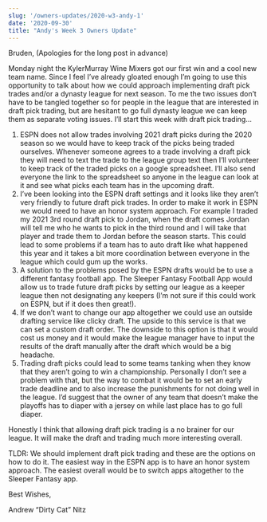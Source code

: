 ```yaml
---
slug: '/owners-updates/2020-w3-andy-1'
date: '2020-09-30'
title: "Andy's Week 3 Owners Update"
---
```


Bruden, (Apologies for the long post in advance)

Monday night the KylerMurray Wine Mixers got our first win and a cool new team name. Since I feel I’ve already gloated enough I’m going to use this opportunity to talk about how we could approach implementing draft pick trades and/or a dynasty league for next season. To me the two issues don’t have to be tangled together so for people in the league that are interested in draft pick trading, but are hesitant to go full dynasty league we can keep them as separate voting issues. I’ll start this week with draft pick trading...

1. ESPN does not allow trades involving 2021 draft picks during the 2020 season so we would have to keep track of the picks being traded ourselves. Whenever someone agrees to a trade involving a draft pick they will need to text the trade to the league group text then I’ll volunteer to keep track of the traded picks on a google spreadsheet. I’ll also send everyone the link to the spreadsheet so anyone in the league can look at it and see what picks each team has in the upcoming draft.
1. I’ve been looking into the ESPN draft settings and it looks like they aren’t very friendly to future draft pick trades. In order to make it work in ESPN we would need to have an honor system approach. For example I traded my 2021 3rd round draft pick to Jordan, when the draft comes Jordan will tell me who he wants to pick in the third round and I will take that player and trade them to Jordan before the season starts. This could lead to some problems if a team has to auto draft like what happened this year and it takes a bit more coordination between everyone in the league which could gum up the works.
1. A solution to the problems posed by the ESPN drafts would be to use a different fantasy football app. The Sleeper Fantasy Football App would allow us to trade future draft picks by setting our league as a keeper league then not designating any keepers (I’m not sure if this could work on ESPN, but if it does then great!).
1. If we don’t want to change our app altogether we could use an outside drafting service like clicky draft. The upside to this service is that we can set a custom draft order. The downside to this option is that it would cost us money and it would make the league manager have to input the results of the draft manually after the draft which would be a big headache.
1. Trading draft picks could lead to some teams tanking when they know that they aren’t going to win a championship. Personally I don’t see a problem with that, but the way to combat it would be to set an early trade deadline and to also increase the punishments for not doing well in the league. I’d suggest that the owner of any team that doesn’t make the playoffs has to diaper with a jersey on while last place has to go full diaper.

Honestly I think that allowing draft pick trading is a no brainer for our league. It will make the draft and trading much more interesting overall.

TLDR: We should implement draft pick trading and these are the options on how to do it. The easiest way in the ESPN app is to have an honor system approach. The easiest overall would be to switch apps altogether to the Sleeper Fantasy app.

Best Wishes,

Andrew “Dirty Cat” Nitz

